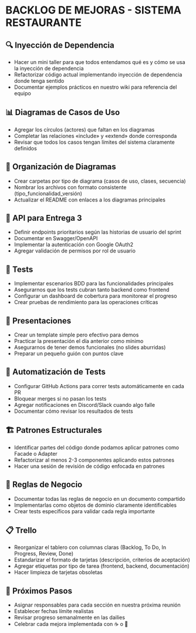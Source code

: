 # BACKLOG DE MEJORAS - SISTEMA RESTAURANTE

## 🔍 Inyección de Dependencia
- Hacer un mini taller para que todos entendamos qué es y cómo se usa la inyección de dependencia
- Refactorizar código actual implementando inyección de dependencia donde tenga sentido
- Documentar ejemplos prácticos en nuestro wiki para referencia del equipo

## 📊 Diagramas de Casos de Uso
- Agregar los círculos (actores) que faltan en los diagramas
- Completar las relaciones «include» y «extend» donde corresponda
- Revisar que todos los casos tengan límites del sistema claramente definidos

## 📁 Organización de Diagramas
- Crear carpetas por tipo de diagrama (casos de uso, clases, secuencia)
- Nombrar los archivos con formato consistente (tipo_funcionalidad_versión)
- Actualizar el README con enlaces a los diagramas principales

## 🔌 API para Entrega 3
- Definir endpoints prioritarios según las historias de usuario del sprint
- Documentar en Swagger/OpenAPI
- Implementar la autenticación con Google OAuth2
- Agregar validación de permisos por rol de usuario

## 🧪 Tests
- Implementar escenarios BDD para las funcionalidades principales
- Asegurarnos que los tests cubran tanto backend como frontend
- Configurar un dashboard de cobertura para monitorear el progreso
- Crear pruebas de rendimiento para las operaciones críticas

## 🎤 Presentaciones
- Crear un template simple pero efectivo para demos
- Practicar la presentación el día anterior como mínimo
- Asegurarnos de tener demos funcionales (no slides aburridas)
- Preparar un pequeño guión con puntos clave

## 🤖 Automatización de Tests
- Configurar GitHub Actions para correr tests automáticamente en cada PR
- Bloquear merges si no pasan los tests
- Agregar notificaciones en Discord/Slack cuando algo falle
- Documentar cómo revisar los resultados de tests

## 🏗️ Patrones Estructurales
- Identificar partes del código donde podamos aplicar patrones como Facade o Adapter
- Refactorizar al menos 2-3 componentes aplicando estos patrones
- Hacer una sesión de revisión de código enfocada en patrones

## 📜 Reglas de Negocio
- Documentar todas las reglas de negocio en un documento compartido
- Implementarlas como objetos de dominio claramente identificables
- Crear tests específicos para validar cada regla importante

## 📋 Trello
- Reorganizar el tablero con columnas claras (Backlog, To Do, In Progress, Review, Done)
- Estandarizar el formato de tarjetas (descripción, criterios de aceptación)
- Agregar etiquetas por tipo de tarea (frontend, backend, documentación)
- Hacer limpieza de tarjetas obsoletas

## 📆 Próximos Pasos
- Asignar responsables para cada sección en nuestra próxima reunión
- Establecer fechas límite realistas
- Revisar progreso semanalmente en las dailies
- Celebrar cada mejora implementada con ☕ o 🍕
